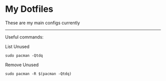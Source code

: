 # My Dotfiles

These are my main configs currently

---

Useful commands:

List Unused
```
sudo pacman -Qtdq
```

Remove Unused
```
sudo pacman -R $(pacman -Qtdq)
```
